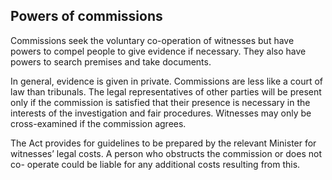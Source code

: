 ##  Powers of commissions

Commissions seek the voluntary co-operation of witnesses but have powers to
compel people to give evidence if necessary. They also have powers to search
premises and take documents.

In general, evidence is given in private. Commissions are less like a court of
law than tribunals. The legal representatives of other parties will be present
only if the commission is satisfied that their presence is necessary in the
interests of the investigation and fair procedures. Witnesses may only be
cross-examined if the commission agrees.

The Act provides for guidelines to be prepared by the relevant Minister for
witnesses’ legal costs. A person who obstructs the commission or does not co-
operate could be liable for any additional costs resulting from this.

